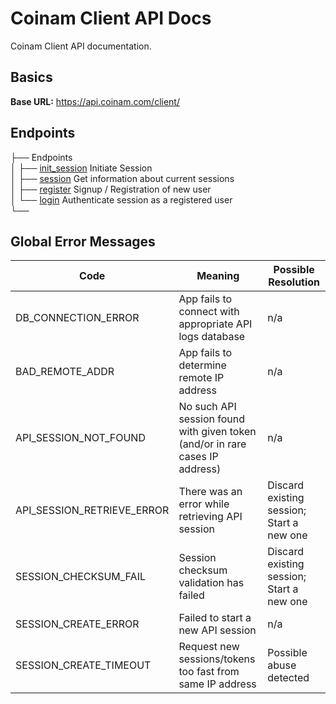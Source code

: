 # Coinam Client API Docs

Coinam Client API documentation.

## Basics

**Base URL:** https://api.coinam.com/client/


## Endpoints

├── Endpoints  
│   ├── [init_session](endpoints/INIT_SESSION.md) Initiate Session  
│   ├── [session](endpoints/SESSION.md) Get information about current sessions  
│   ├── [register](endpoints/REGISTER.md) Signup / Registration of new user  
│   └── [login](endpoints/LOGIN.md) Authenticate session as a registered user  
└── 

## Global Error Messages

Code | Meaning | Possible Resolution
--- | --- | ---
DB_CONNECTION_ERROR | App fails to connect with appropriate API logs database | n/a
BAD_REMOTE_ADDR | App fails to determine remote IP address | n/a
API_SESSION_NOT_FOUND | No such API session found with given token (and/or in rare cases IP address) | n/a
API_SESSION_RETRIEVE_ERROR | There was an error while retrieving API session | Discard existing session; Start  a new one
SESSION_CHECKSUM_FAIL | Session checksum validation has failed | Discard existing session; Start a new one
SESSION_CREATE_ERROR | Failed to start a new API session | n/a
SESSION_CREATE_TIMEOUT | Request new sessions/tokens too fast from same IP address | Possible abuse detected